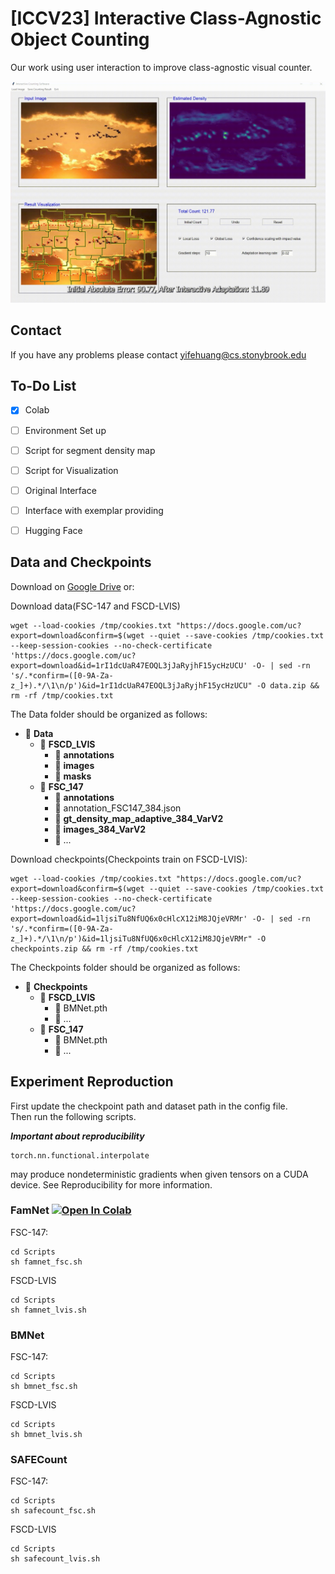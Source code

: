 # **[ICCV23] Interactive Class-Agnostic Object Counting**

Our work using user interaction to improve class-agnostic visual counter.

![Local GIF](./Img/ICACountDemo.gif)

## Contact
If you have any problems please contact yifehuang@cs.stonybrook.edu

## To-Do List
- [x] Colab
- [ ] Environment Set up
- [ ] Script for segment density map
- [ ] Script for Visualization 
- [ ] Original Interface
- [ ] Interface with exemplar providing
- [ ] Hugging Face


## Data and Checkpoints
Download on [Google Drive](https://drive.google.com/drive/folders/1uEFHgqmnsDugelC7bYGUnE32fWkz87Hs?usp=sharing) or: <br> 

Download data(FSC-147 and FSCD-LVIS)
```
wget --load-cookies /tmp/cookies.txt "https://docs.google.com/uc?export=download&confirm=$(wget --quiet --save-cookies /tmp/cookies.txt --keep-session-cookies --no-check-certificate 'https://docs.google.com/uc?export=download&id=1rI1dcUaR47EOQL3jJaRyjhF15ycHzUCU' -O- | sed -rn 's/.*confirm=([0-9A-Za-z_]+).*/\1\n/p')&id=1rI1dcUaR47EOQL3jJaRyjhF15ycHzUCU" -O data.zip && rm -rf /tmp/cookies.txt
```
The Data folder should be organized as follows:
- 📂 **Data**
  - 📂 **FSCD_LVIS**
    - 📂 **annotations**
    - 📂 **images**
    - 📂 **masks**
  - 📂 **FSC_147**
    - 📂 **annotations**
    - 📄 annotation_FSC147_384.json
    - 📂 **gt_density_map_adaptive_384_VarV2**
    - 📂 **images_384_VarV2**
    - 📄 ...

Download checkpoints(Checkpoints train on FSCD-LVIS):
```
wget --load-cookies /tmp/cookies.txt "https://docs.google.com/uc?export=download&confirm=$(wget --quiet --save-cookies /tmp/cookies.txt --keep-session-cookies --no-check-certificate 'https://docs.google.com/uc?export=download&id=1ljsiTu8NfUQ6x0cHlcX12iM8JQjeVRMr' -O- | sed -rn 's/.*confirm=([0-9A-Za-z_]+).*/\1\n/p')&id=1ljsiTu8NfUQ6x0cHlcX12iM8JQjeVRMr" -O checkpoints.zip && rm -rf /tmp/cookies.txt
```
The Checkpoints folder should be organized as follows:
- 📂 **Checkpoints**
  - 📂 **FSCD_LVIS**
    - 📄 BMNet.pth
    - 📄 ...
  - 📂 **FSC_147**
    - 📄 BMNet.pth
    - 📄 ...
## Experiment Reproduction
First update the checkpoint path and dataset path in the config file. <br>
Then run the following scripts. <br>

***Important about reproducibility*** <br>
```
torch.nn.functional.interpolate
```
may produce nondeterministic gradients when given tensors on a CUDA device. See Reproducibility for more information.
### FamNet [![Open In Colab](https://colab.research.google.com/assets/colab-badge.svg)](https://colab.research.google.com/drive/1JlaJi4tBtvbv6vL2LWAcy7LsER-vgIgB?usp=sharing)
FSC-147:
```
cd Scripts
sh famnet_fsc.sh
```
FSCD-LVIS
```
cd Scripts
sh famnet_lvis.sh
```
### BMNet
FSC-147:
```
cd Scripts
sh bmnet_fsc.sh
```
FSCD-LVIS
```
cd Scripts
sh bmnet_lvis.sh
```
### SAFECount
FSC-147:
```
cd Scripts
sh safecount_fsc.sh
```
FSCD-LVIS
```
cd Scripts
sh safecount_lvis.sh
```

